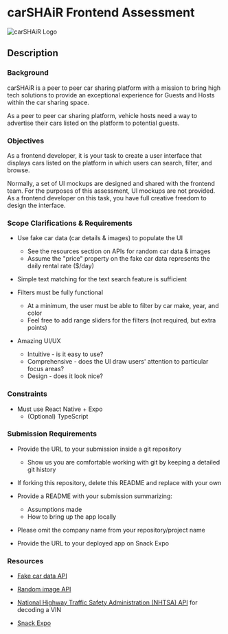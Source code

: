 # carSHAiR Frontend Assessment

![carSHAiR Logo](https://www.carshair.com/_next/image?url=%2F_next%2Fstatic%2Fmedia%2FCarSHAiR-Logo.bfa0a90d.png&w=3840&q=75)

## Description

### Background

carSHAiR is a peer to peer car sharing platform with a mission to bring high tech solutions to provide an exceptional experience for Guests and Hosts within the car sharing space.

As a peer to peer car sharing platform, vehicle hosts need a way to advertise their cars listed on the platform to potential guests.

### Objectives

As a frontend developer, it is your task to create a user interface that displays cars listed on the platform in which users can search, filter, and browse.

Normally, a set of UI mockups are designed and shared with the frontend team. For the purposes of this assessment, UI mockups are not provided. As a frontend developer on this task, you have full creative freedom to design the interface.

### Scope Clarifications & Requirements

- Use fake car data (car details & images) to populate the UI
  - See the resources section on APIs for random car data & images
  - Assume the "price" property on the fake car data represents the daily rental rate ($/day)
- Simple text matching for the text search feature is sufficient
- Filters must be fully functional

  - At a minimum, the user must be able to filter by car make, year, and color
  - Feel free to add range sliders for the filters (not required, but extra points)

- Amazing UI/UX
  - Intuitive - is it easy to use?
  - Comprehensive - does the UI draw users' attention to particular focus areas?
  - Design - does it look nice?

### Constraints

- Must use React Native + Expo
  - (Optional) TypeScript

### Submission Requirements

- Provide the URL to your submission inside a git repository

  - Show us you are comfortable working with git by keeping a detailed git history

- If forking this repository, delete this README and replace with your own

- Provide a README with your submission summarizing:

  - Assumptions made
  - How to bring up the app locally

- Please omit the company name from your repository/project name

- Provide the URL to your deployed app on Snack Expo

### Resources

- [Fake car data API](https://documenter.getpostman.com/view/5596891/SW7eyRFV?version=latest#3d4dd0ba-56c3-4535-a330-21022627fccb)

- [Random image API](https://picsum.photos/)

- [National Highway Traffic Safety Administration (NHTSA) API](https://vpic.nhtsa.dot.gov/api/) for decoding a VIN

- [Snack Expo](https://github.com/expo/snack)
